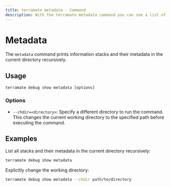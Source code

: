 ```yaml
---
title: terramate metadata - Command
description: With the terramate metadata command you can see a list of stacks and their metadata.
---
```


# Metadata

The `metadata` command prints information stacks and their metadata in the current directory recursively.

## Usage

`terramate debug show metadata [options]`

### Options

- `--chdir=<directory>`: Specify a different directory to run the command. This changes the current working directory to the specified path before executing the command.

## Examples

List all stacks and their metadata in the current directory recursively:

```bash
terramate debug show metadata
```

Explicitly change the working directory:

```bash
terramate debug show metadata --chdir path/to/directory
```
